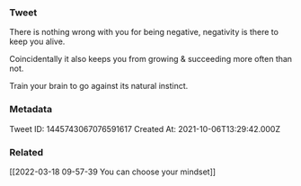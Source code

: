 ### Tweet
There is nothing wrong with you for being negative, negativity is there to keep you alive. 

Coincidentally it also keeps you from growing &amp; succeeding more often than not. 

Train your brain to go against its natural instinct.

### Metadata
Tweet ID: 1445743067076591617
Created At: 2021-10-06T13:29:42.000Z

### Related
[[2022-03-18 09-57-39 You can choose your mindset]]

